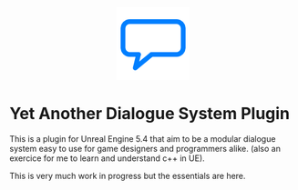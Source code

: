 <p align="center">
    <a href="#">
        <img src="/Resources/Icon128.png">
    </a>
</p>

# Yet Another Dialogue System Plugin

This is a plugin for Unreal Engine 5.4 that aim to be a modular dialogue system easy to use for game designers and programmers alike.
(also an exercice for me to learn and understand c++ in UE).

This is very much work in progress but the essentials are here.
